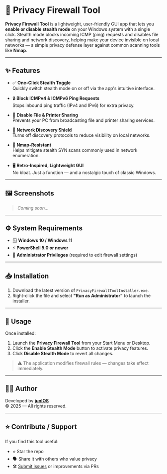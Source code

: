 # 🔐 Privacy Firewall Tool

**Privacy Firewall Tool** is a lightweight, user-friendly GUI app that lets you **enable or disable stealth mode** on your Windows system with a single click. Stealth mode blocks incoming ICMP (ping) requests and disables file sharing and network discovery, helping make your device invisible on local networks — a simple privacy defense layer against common scanning tools like **Nmap**.

---

## ✨ Features

- ✅ **One-Click Stealth Toggle**  
  Quickly switch stealth mode on or off via the app's intuitive interface.

- 🔒 **Block ICMPv4 & ICMPv6 Ping Requests**  
  Stops inbound ping traffic (IPv4 and IPv6) for extra privacy.

- 🚫 **Disable File & Printer Sharing**  
  Prevents your PC from broadcasting file and printer sharing services.

- 📡 **Network Discovery Shield**  
  Turns off discovery protocols to reduce visibility on local networks.

- 👻 **Nmap-Resistant**  
  Helps mitigate stealth SYN scans commonly used in network enumeration.

- 🖥️ **Retro-Inspired, Lightweight GUI**  
  No bloat. Just a function — and a nostalgic touch of classic Windows.

---

## 🖼️ Screenshots

> _Coming soon..._  

---

## ⚙️ System Requirements

- 🪟 **Windows 10 / Windows 11**
- ⚡ **PowerShell 5.0 or newer**
- 🔐 **Administrator Privileges** (required to edit firewall settings)

---

## 📥 Installation

1. Download the latest version of `PrivacyFirewallToolInstaller.exe`.
2. Right-click the file and select **"Run as Administrator"** to launch the installer.

---

## 🚀 Usage

Once installed:

1. Launch the **Privacy Firewall Tool** from your Start Menu or Desktop.
2. Click the **Enable Stealth Mode** button to activate privacy features.
3. Click **Disable Stealth Mode** to revert all changes.

> ⚠️ The application modifies firewall rules — changes take effect immediately.

---

## 👨‍💻 Author

Developed by [**junIOS**](https://github.com/johnmar1995)  
© 2025 — All rights reserved.

---

## ⭐ Contribute / Support

If you find this tool useful:

- ⭐ Star the repo
- 🗣️ Share it with others who value privacy
- 🛠️ [Submit issues](https://github.com/johnmar1995/PrivacyFirewallTool/issues) or improvements via PRs
